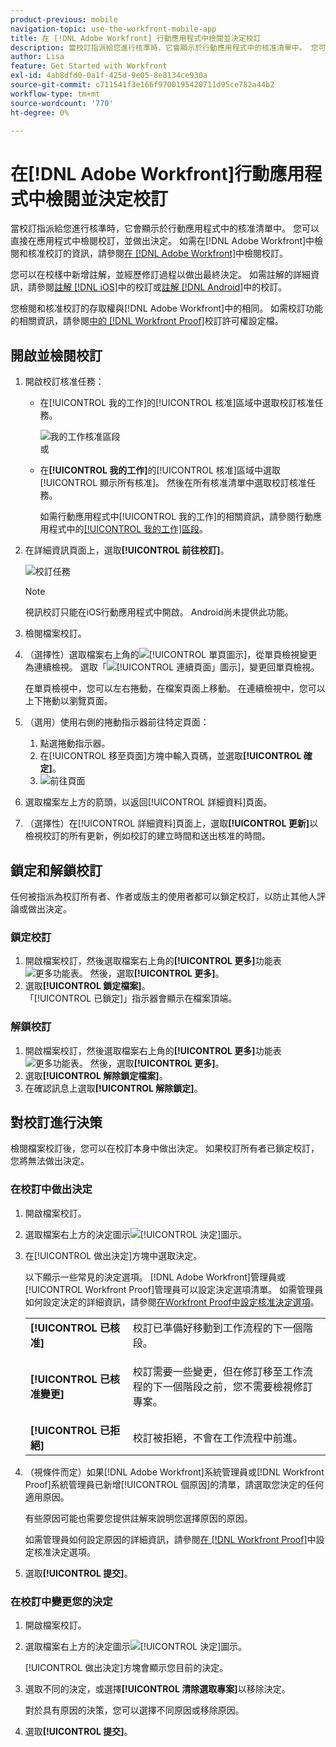 ```yaml
---
product-previous: mobile
navigation-topic: use-the-workfront-mobile-app
title: 在 [!DNL Adobe Workfront] 行動應用程式中檢閱並決定校訂
description: 當校訂指派給您進行核準時，它會顯示於行動應用程式中的核准清單中。 您可以直接在應用程式中檢閱校訂，並做出決定。
author: Lisa
feature: Get Started with Workfront
exl-id: 4ab8dfd0-0a1f-425d-9e05-8e8134ce930a
source-git-commit: c711541f3e166f9700195420711d95ce782a44b2
workflow-type: tm+mt
source-wordcount: '770'
ht-degree: 0%

---
```


# 在[!DNL Adobe Workfront]行動應用程式中檢閱並決定校訂

當校訂指派給您進行核準時，它會顯示於行動應用程式中的核准清單中。 您可以直接在應用程式中檢閱校訂，並做出決定。 如需在[!DNL Adobe Workfront]中檢閱和核准校訂的資訊，請參閱[在 [!DNL Adobe Workfront]](../../../review-and-approve-work/proofing/reviewing-proofs-within-workfront/review-proofs-in-wf.md)中檢閱校訂。

您可以在校樣中新增註解，並經歷修訂過程以做出最終決定。 如需註解的詳細資訊，請參閱[註解 [!DNL iOS]](../../../workfront-basics/mobile-apps/using-the-workfront-mobile-app/comment-on-proofs-ios.md)中的校訂或[註解 [!DNL Android]](../../../workfront-basics/mobile-apps/using-the-workfront-mobile-app/comment-on-proofs-android.md)中的校訂。

您檢閱和核准校訂的存取權與[!DNL Adobe Workfront]中的相同。 如需校訂功能的相關資訊，請參閱[中的 [!DNL Workfront Proof]](../../../workfront-proof/wp-acct-admin/account-settings/proof-perm-profiles-in-wp.md)校訂許可權設定檔。

## 開啟並檢閱校訂

1. 開啟校訂核准任務：

   * 在[!UICONTROL 我的工作]的[!UICONTROL 核准]區域中選取校訂核准任務。

     ![我的工作核准區段](assets/mobile-mywork-approvals-338x482.png)\
      或

   * 在&#x200B;**[!UICONTROL 我的工作]**&#x200B;的[!UICONTROL 核准]區域中選取[!UICONTROL 顯示所有核准]。 然後在所有核准清單中選取校訂核准任務。

     如需行動應用程式中[!UICONTROL 我的工作]的相關資訊，請參閱行動應用程式中的[[!UICONTROL 我的工作]區段](../../../workfront-basics/mobile-apps/using-the-workfront-mobile-app/my-work-section-mobile.md)。

1. 在詳細資訊頁面上，選取&#x200B;**[!UICONTROL 前往校訂]**。

   ![校訂任務](assets/mobile-prooftask1-338x516.png)

   >[!NOTE]
   >
   >視訊校訂只能在iOS行動應用程式中開啟。 Android尚未提供此功能。

1. 檢閱檔案校訂。
1. （選擇性）選取檔案右上角的![[!UICONTROL 單頁圖示]](assets/mobile-proofpagingicon1-25x36.png)，從單頁檢視變更為連續檢視。 選取「![[!UICONTROL 連續頁面」圖示]](assets/mobile-proofpagingicon2-25x25.png)，變更回單頁檢視。

   在單頁檢視中，您可以左右捲動，在檔案頁面上移動。 在連續檢視中，您可以上下捲動以瀏覽頁面。

1. （選用）使用右側的捲動指示器前往特定頁面：

   1. 點選捲動指示器。
   1. 在[!UICONTROL 移至頁面]方塊中輸入頁碼，並選取&#x200B;**[!UICONTROL 確定]**。
   1. ![前往頁面](assets/mobile-gotopage-350x224.png)

1. 選取檔案左上方的箭頭，以返回[!UICONTROL 詳細資料]頁面。
1. （選擇性）在[!UICONTROL 詳細資料]頁面上，選取&#x200B;**[!UICONTROL 更新]**&#x200B;以檢視校訂的所有更新，例如校訂的建立時間和送出核准的時間。

## 鎖定和解鎖校訂

任何被指派為校訂所有者、作者或版主的使用者都可以鎖定校訂，以防止其他人評論或做出決定。

### 鎖定校訂

1. 開啟檔案校訂，然後選取檔案右上角的&#x200B;**[!UICONTROL 更多]**&#x200B;功能表![更多功能表](assets/mobile-verticalmoremenu-20x33.png)。 然後，選取&#x200B;**[!UICONTROL 更多]**。
1. 選取&#x200B;**[!UICONTROL 鎖定檔案]**。\
   「[!UICONTROL 已鎖定]」指示器會顯示在檔案頂端。

### 解鎖校訂

1. 開啟檔案校訂，然後選取檔案右上角的&#x200B;**[!UICONTROL 更多]**&#x200B;功能表![更多功能表](assets/mobile-verticalmoremenu-20x33.png)。 然後，選取&#x200B;**[!UICONTROL 更多]**。
1. 選取&#x200B;**[!UICONTROL 解除鎖定檔案]**。
1. 在確認訊息上選取&#x200B;**[!UICONTROL 解除鎖定]**。

## 對校訂進行決策

檢閱檔案校訂後，您可以在校訂本身中做出決定。 如果校訂所有者已鎖定校訂，您將無法做出決定。

### 在校訂中做出決定

1. 開啟檔案校訂。
1. 選取檔案右上方的決定圖示![[!UICONTROL 決定]圖示](assets/mobile-proofcheckmarkdecisionicon-30x30.png)。
1. 在[!UICONTROL 做出決定]方塊中選取決定。

   以下顯示一些常見的決定選項。 [!DNL Adobe Workfront]管理員或[!UICONTROL Workfront Proof]管理員可以設定決定選項清單。 如需管理員如何設定決定的詳細資訊，請參閱[在Workfront Proof中設定核准決定選項](../../../workfront-proof/wp-acct-admin/account-settings/configure-approval-decision-in-wp.md)。

   <table style="table-layout:auto"> 
    <col> 
    <col> 
    <tbody> 
     <tr> 
      <td role="rowheader"><strong>[!UICONTROL 已核准]</strong></td> 
      <td>校訂已準備好移動到工作流程的下一個階段。</td> 
     </tr> 
     <tr> 
      <td role="rowheader"><strong>[!UICONTROL 已核准變更]</strong></td> 
      <td> <p>校訂需要一些變更，但在修訂移至工作流程的下一個階段之前，您不需要檢視修訂專案。</p> </td> 
     </tr> 
     <tr> 
      <td role="rowheader"><strong>[!UICONTROL 已拒絕]</strong></td> 
      <td>校訂被拒絕，不會在工作流程中前進。</td> 
     </tr> 
    </tbody> 
   </table>

1. （視條件而定）如果[!DNL Adobe Workfront]系統管理員或[!DNL Workfront Proof]系統管理員已新增[!UICONTROL 個原因]的清單，請選取您決定的任何適用原因。

   有些原因可能也需要您提供註解來說明您選擇原因的原因。

   如需管理員如何設定原因的詳細資訊，請參閱[在 [!DNL Workfront Proof]](../../../workfront-proof/wp-acct-admin/account-settings/configure-approval-decision-in-wp.md)中設定核准決定選項。

1. 選取&#x200B;**[!UICONTROL 提交]**。

### 在校訂中變更您的決定

1. 開啟檔案校訂。
1. 選取檔案右上方的決定圖示![[!UICONTROL 決定]圖示](assets/mobile-proofcheckmarkdecisionicon-30x30.png)。

   [!UICONTROL 做出決定]方塊會顯示您目前的決定。

1. 選取不同的決定，或選擇&#x200B;**[!UICONTROL 清除選取專案]**&#x200B;以移除決定。

   對於具有原因的決策，您可以選擇不同原因或移除原因。

1. 選取&#x200B;**[!UICONTROL 提交]**。
